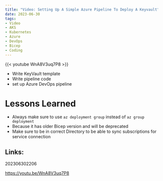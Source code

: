 ```yaml
---
title: "Video: Setting Up A Simple Azure Pipeline To Deploy A Keyvault"
date: 2023-06-30
tags:
- Video
- AKS
- Kubernetes
- Azure
- DevOps
- Bicep
- Coding
---
```


{{< youtube WnA8V3uq7P8 >}}

* Write KeyVault template
* Write pipeline code
* set up Azure DevOps pipeline

# Lessons Learned

* Always make sure to use `az deployment group` instead of `az group deployment`
* Because it has older Bicep version and will be deprecated
* Make sure to be in correct Directory to be able to sync subscriptions for service connection

## Links:

202306302206

https://youtu.be/WnA8V3uq7P8
